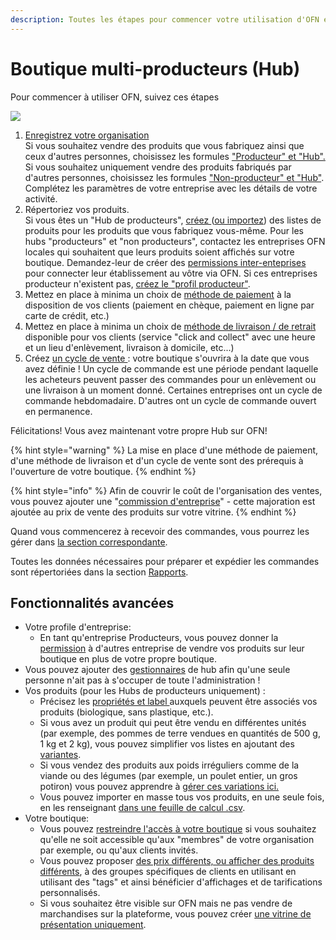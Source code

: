 ```yaml
---
description: Toutes les étapes pour commencer votre utilisation d'OFN en tant que Hub
---
```


# Boutique multi-producteurs (Hub)

Pour commencer à utiliser OFN, suivez ces étapes&#x20;

![](<../.gitbook/assets/Copy of Quick Set up in 5 steps draft.jpg>)

1. [Enregistrez votre organisation](https://guide.openfoodnetwork.org/v/fr/basic-features/register-and-create-your-profile)\
   Si vous souhaitez vendre des produits que vous fabriquez ainsi que ceux d'autres personnes, choisissez les formules ["Producteur" et "Hub".](https://guide.openfoodnetwork.org/v/fr/basic-features/enterprise-profile/package-types) Si vous souhaitez uniquement vendre des produits fabriqués par d'autres personnes, choisissez les formules ["Non-producteur" et "Hub"](https://guide.openfoodnetwork.org/v/fr/basic-features/enterprise-profile/package-types). Complétez les paramètres de votre entreprise avec les détails de votre activité.
2. Répertoriez vos produits. \
   Si vous êtes un "Hub de producteurs", [créez ](https://guide.openfoodnetwork.org/v/fr/basic-features/products-1/products)([ou importez](https://guide.openfoodnetwork.org/v/fr/basic-features/products-1/product-and-inventory-import)) des listes de produits pour les produits que vous fabriquez vous-même. Pour les hubs "producteurs" et "non producteurs", contactez les entreprises OFN locales qui souhaitent que leurs produits soient affichés sur votre boutique. Demandez-leur de créer des [permissions inter-enteprises](https://guide.openfoodnetwork.org/v/fr/basic-features/enterprise-profile/enterprise-to-enterprise-permissions-e2es) pour connecter leur établissement au vôtre via OFN. Si ces entreprises producteur n'existent pas, [créez le "profil producteur"](https://guide.openfoodnetwork.org/v/fr/basic-features/enterprise-profile/create-or-connect-with-your-supplying-producers#creer-un-profil-producteur).
3. Mettez en place à minima un choix de [méthode de paiement](https://guide.openfoodnetwork.org/v/fr/basic-features/shopfront/payment-methods) à la disposition de vos clients (paiement en chèque, paiement en ligne par carte de crédit, etc.)
4. Mettez en place à minima un choix de [méthode de livraison / de retrait ](https://guide.openfoodnetwork.org/v/fr/basic-features/shopfront/shipping-methods)disponible pour vos clients (service "click and collect" avec une heure et un lieu d'enlèvement, livraison à domicile, etc...)
5. Créez [un cycle de vente ](https://guide.openfoodnetwork.org/v/fr/basic-features/shopfront/order-cycle): votre boutique s'ouvrira à la date que vous avez définie ! Un cycle de commande est une période pendant laquelle les acheteurs peuvent passer des commandes pour un enlèvement ou une livraison à un moment donné. Certaines entreprises ont un cycle de commande hebdomadaire. D'autres ont un cycle de commande ouvert en permanence.

Félicitations! Vous avez maintenant votre propre Hub sur OFN!

{% hint style="warning" %}
La mise en place d'une méthode de paiement, d'une méthode de livraison et d'un cycle de vente sont des prérequis à l'ouverture de votre boutique.&#x20;
{% endhint %}

{% hint style="info" %}
Afin de couvrir le coût de l'organisation des ventes, vous pouvez ajouter une "[commission d'entreprise](https://guide.openfoodnetwork.org/v/fr/basic-features/shopfront/enterprise-fees)" - cette majoration est ajoutée au prix de vente des produits sur votre vitrine.
{% endhint %}

Quand vous commencerez à recevoir des commandes, vous pourrez les gérer dans [la section correspondante](https://guide.openfoodnetwork.org/v/fr/basic-features/orders).&#x20;

Toutes les données nécessaires pour préparer et expédier les commandes sont répertoriées dans la section [Rapports](https://guide.openfoodnetwork.org/v/fr/basic-features/reports).



## Fonctionnalités avancées

* Votre profile d'entreprise:
  * En tant qu'entreprise Producteurs, vous pouvez donner la [permission](https://guide.openfoodnetwork.org/v/fr/basic-features/enterprise-profile/enterprise-to-enterprise-permissions-e2es) à d'autres entreprise de vendre vos produits sur leur boutique en plus de votre propre boutique.
* Vous pouvez ajouter des [gestionnaires](https://guide.openfoodnetwork.org/v/fr/basic-features/enterprise-profile/transfer-ownership) de hub afin qu'une seule personne n'ait pas à s'occuper de toute l'administration !
* Vos produits (pour les Hubs de producteurs uniquement) :
  * Précisez les [propriétés et label ](https://guide.openfoodnetwork.org/v/fr/basic-features/products-1/product-properties)auxquels peuvent être associés vos produits (biologique, sans plastique, etc.).
  * Si vous avez un produit qui peut être vendu en différentes unités (par exemple, des pommes de terre vendues en quantités de 500 g, 1 kg et 2 kg), vous pouvez simplifier vos listes en ajoutant des [variantes](https://guide.openfoodnetwork.org/v/fr/basic-features/products-1/product-variants).
  * Si vous vendez des produits aux poids irréguliers comme de la viande ou des légumes (par exemple, un poulet entier, un gros potiron) vous pouvez apprendre à [gérer ces variations ici.](https://guide.openfoodnetwork.org/v/fr/basic-features/products-1/pricing-irregular-items-kg)
  * Vous pouvez importer en masse tous vos produits, en une seule fois, en les renseignant [dans une feuille de calcul .csv](https://guide.openfoodnetwork.org/v/fr/basic-features/products-1/product-and-inventory-import).
* Votre boutique:
  * Vous pouvez [restreindre l'accès à votre boutique](https://guide.openfoodnetwork.org/v/fr/basic-features/shopfront/private-shopfront) si vous souhaitez qu'elle ne soit accessible qu'aux "membres" de votre organisation par exemple, ou qu'aux clients invités.&#x20;
  * Vous pouvez proposer [des prix différents, ou afficher des produits différents](https://guide.openfoodnetwork.org/v/fr/basic-features/shopfront/customer-management-and-conditional-displays-prices), à des groupes spécifiques de clients en utilisant en utilisant des "tags" et ainsi bénéficier d'affichages et de tarifications personnalisés.
  * Si vous souhaitez être visible sur OFN mais ne pas vendre de marchandises sur la plateforme, vous pouvez créer [une vitrine de présentation uniquement](https://guide.openfoodnetwork.org/v/fr/basic-features/shopfront/display-only-order-cycles).
